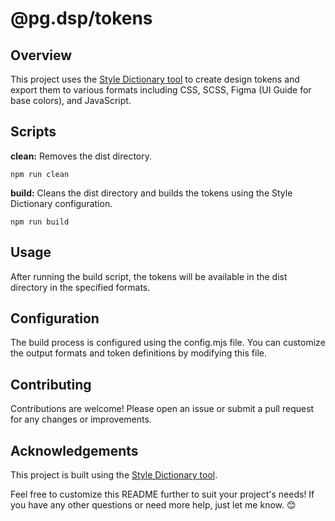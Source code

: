 # @pg.dsp/tokens

## Overview

This project uses the [Style Dictionary tool](https://amzn.github.io/style-dictionary/#/) to create design tokens and export them to various formats including CSS, SCSS, Figma (UI Guide for base colors), and JavaScript.


## Scripts

**clean:** Removes the dist directory.

```
npm run clean

```

**build:** Cleans the dist directory and builds the tokens using the Style Dictionary configuration.

```
npm run build
```
  

## Usage
After running the build script, the tokens will be available in the dist directory in the specified formats.


## Configuration
The build process is configured using the config.mjs file. You can customize the output formats and token definitions by modifying this file.


## Contributing
Contributions are welcome! Please open an issue or submit a pull request for any changes or improvements.


## Acknowledgements
This project is built using the [Style Dictionary tool](https://amzn.github.io/style-dictionary/#/).
  

Feel free to customize this README further to suit your project's needs! If you have any other questions or need more help, just let me know. 😊